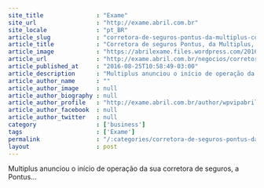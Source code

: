 ```yaml
---
site_title               : "Exame"
site_url                 : "http://exame.abril.com.br"
site_locale              : "pt_BR"
article_slug             : "corretora-de-seguros-pontus-da-multiplus-comeca-a-operar"
article_title            : "Corretora de seguros Pontus, da Multiplus, começa a operar"
article_image            : "https://abrilexame.files.wordpress.com/2016/09/size_960_16_9_multiplus19.jpg?quality=70&strip=all&w=960"
article_url              : "http://exame.abril.com.br/negocios/corretora-de-seguros-pontus-da-multiplus-comeca-a-operar/"
article_published_at     : "2016-08-25T10:58:49-03:00"
article_description      : "Multiplus anunciou o início de operação da sua corretora de seguros, a Pontus..."
article_author_name      : ""
article_author_image     : null
article_author_biography : null
article_author_profile   : "http://exame.abril.com.br/author/wpvipabril/"
article_author_facebook  : null
article_author_twitter   : null
category                 : ['business']
tags                     : ['Exame']
permalink                : "/:categories/corretora-de-seguros-pontus-da-multiplus-comeca-a-operar/"
layout                   : post
---
```


Multiplus anunciou o início de operação da sua corretora de seguros, a Pontus...
